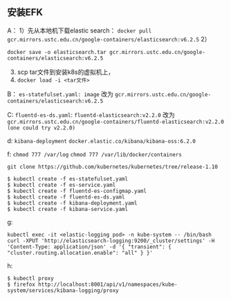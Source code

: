 ﻿## 安装EFK

A：
1）先从本地机下载elastic search： 
`docker pull gcr.mirrors.ustc.edu.cn/google-containers/elasticsearch:v6.2.5` 
2）
```
docker save -o elasticsearch.tar gcr.mirrors.ustc.edu.cn/google-containers/elasticsearch:v6.2.5 
```
3) scp tar文件到安装k8s的虚拟机上，
4) `docker load -i <tar文件>` 

B： 
`es-statefulset.yaml: image` 改为 `gcr.mirrors.ustc.edu.cn/google-containers/elasticsearch:v6.2.5`

C:
`fluentd-es-ds.yaml`:
`fluentd-elasticsearch:v2.2.0` 改为 `gcr.mirrors.ustc.edu.cn/google-containers/fluentd-elasticsearch:v2.2.0 (one could try v2.2.0)`

d:
`kibana-deployment`
`docker.elastic.co/kibana/kibana-oss:6.2.0`

f:
`chmod 777 /var/log`
`chmod 777 /var/lib/docker/containers`

`git clone https://github.com/kubernetes/kubernetes/tree/release-1.10`
```
$ kubectl create -f es-statefulset.yaml
$ kubectl create -f es-service.yaml
$ kubectl create -f fluentd-es-configmap.yaml
$ kubectl create -f fluentd-es-ds.yaml
$ kubectl create -f kibana-deployment.yaml
$ kubectl create -f kibana-service.yaml
```
g:
```
kubectl exec -it <elastic-logging pod> -n kube-system -- /bin/bash
curl -XPUT 'http://elasticsearch-logging:9200/_cluster/settings' -H 'Content-Type: application/json' -d '{ "transient": { "cluster.routing.allocation.enable": "all" } }'
```

h:
```
$ kubectl proxy
$ firefox http://localhost:8001/api/v1/namespaces/kube-system/services/kibana-logging/proxy
```





